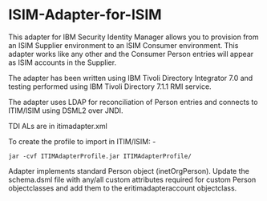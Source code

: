 # ISIM-Adapter-for-ISIM
This adapter for IBM Security Identity Manager allows you to provision from an ISIM Supplier environment to an ISIM Consumer environment. This adapter works like any other and the Consumer Person entries will appear as ISIM accounts in the Supplier.

The adapter has been written using IBM Tivoli Directory Integrator 7.0 and testing performed using IBM Tivoli Directory 7.1.1 RMI service.

The adapter uses LDAP for reconciliation of Person entries and connects to ITIM/ISIM using DSML2 over JNDI.

TDI ALs are in itimadapter.xml

To create the profile to import in ITIM/ISIM: -

	jar -cvf ITIMAdapterProfile.jar ITIMAdapterProfile/

Adapter implements standard Person object (inetOrgPerson). Update the schema.dsml file with any/all custom attributes required for custom Person objectclasses and add them to the eritimadapteraccount objectclass.








